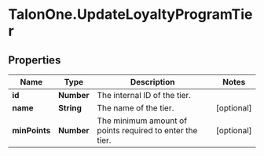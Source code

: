 # TalonOne.UpdateLoyaltyProgramTier

## Properties

Name | Type | Description | Notes
------------ | ------------- | ------------- | -------------
**id** | **Number** | The internal ID of the tier. | 
**name** | **String** | The name of the tier. | [optional] 
**minPoints** | **Number** | The minimum amount of points required to enter the tier. | [optional] 


